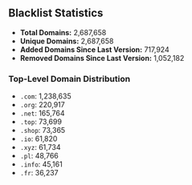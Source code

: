 ## Blacklist Statistics

- **Total Domains:** 2,687,658
- **Unique Domains:** 2,687,658
- **Added Domains Since Last Version:** 717,924
- **Removed Domains Since Last Version:** 1,052,182

### Top-Level Domain Distribution

-  `.com`: 1,238,635
-  `.org`: 220,917
-  `.net`: 165,764
-  `.top`: 73,699
-  `.shop`: 73,365
-  `.io`: 61,820
-  `.xyz`: 61,734
-  `.pl`: 48,766
-  `.info`: 45,161
-  `.fr`: 36,237
